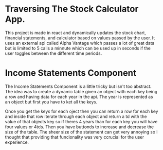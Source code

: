 # Traversing The Stock Calculator App.

This project is made in react and dynamically updates the stock chart, financial statements, and calculator based on values passed by the user. It uses an external api called Alpha Vantage which passes a lot of great data but is limited to 5 calls a minnute which can be used up in seconds if the user toggles between the different time periods.

# Income Statements Component

The Income Statements Component is a little tricky but isn't too abstract. The idea was to create a dynamic table given an object with each key being a row and having data for each year in the api. The year is represented as an object but first you have to ket all the keys.

Once you get the keys for each oject then you can return a row for each key and inside that row iterate through each object and return a td with the value of that objects key so if theres 4 years than for each key you will have four values or 4tds. Then you have buttonds to increase and decrease the size of the table. The sheer size of the statement can get very annoying so I thought that providing that funcionality was very ccrucial for the user experience.
